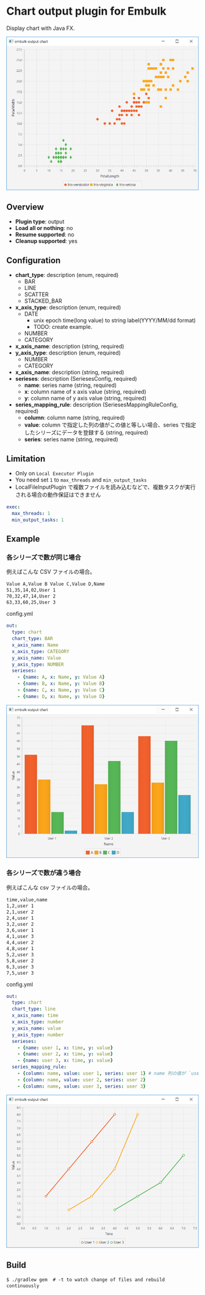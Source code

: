 # Chart output plugin for Embulk

Display chart with Java FX.

![](https://raw.githubusercontent.com/mikoto2000/embulk-output-chart/images/doc/image/scatter.png)

## Overview

* **Plugin type**: output
* **Load all or nothing**: no
* **Resume supported**: no
* **Cleanup supported**: yes

## Configuration

- **chart_type**: description (enum, required)
    - BAR
    - LINE
    - SCATTER
    - STACKED_BAR
- **x_axis_type**: description (enum, required)
    - DATE
        - unix epoch time(long value) to string label(YYYY/MM/dd format)
        - TODO: create example.
    - NUMBER
    - CATEGORY
- **x_axis_name**: description (string, required)
- **y_axis_type**: description (enum, required)
    - NUMBER
    - CATEGORY
- **x_axis_name**: description (string, required)
- **serieses**: description (SeriesesConfig, required)
    - **name**: series name (string, required)
    - **x**: column name of x axis value (string, required)
    - **y**: column name of y axis value (string, required)
- **series_mapping_rule**: description (SeriesesMappingRuleConfig, required)
    - **column**: column name (string, required)
    - **value**: column で指定した列の値がこの値と等しい場合、series で指定したシリーズにデータを登録する (string, required)
    - **series**: series name (string, required)

## Limitation

- Only on `Local Executor Plugin`
- You need set `1` to `max_threads` and `min_output_tasks`
- LocalFileInputPlugin で複数ファイルを読み込むなどで、複数タスクが実行される場合の動作保証はできません


```yaml
exec:
  max_threads: 1
  min_output_tasks: 1
```

## Example

### 各シリーズで数が同じ場合

例えばこんな CSV ファイルの場合。

```csv
Value A,Value B Value C,Value D,Name
51,35,14,02,User 1
70,32,47,14,User 2
63,33,60,25,User 3
```

config.yml

```yaml
out:
  type: chart
  chart_type: BAR
  x_axis_name: Name
  x_axis_type: CATEGORY
  y_axis_name: Value
  y_axis_type: NUMBER
  serieses:
    - {name: A, x: Name, y: Value A}
    - {name: B, x: Name, y: Value B}
    - {name: C, x: Name, y: Value C}
    - {name: D, x: Name, y: Value D}
```

![](https://raw.githubusercontent.com/mikoto2000/embulk-output-chart/images/doc/image/bar.png)


### 各シリーズで数が違う場合

例えばこんな csv ファイルの場合。

```csv
time,value,name
1,2,user 1
2,1,user 2
2,4,user 1
3,2,user 2
3,6,user 1
4,1,user 3
4,4,user 2
4,8,user 1
5,2,user 3
5,8,user 2
6,3,user 3
7,5,user 3
```

config.yml

```yaml
out:
  type: chart
  chart_type: line
  x_axis_name: time
  x_axis_type: number
  y_axis_name: value
  y_axis_type: number
  serieses:
    - {name: user 1, x: time, y: value}
    - {name: user 2, x: time, y: value}
    - {name: user 3, x: time, y: value}
  series_mapping_rule:
    - {column: name, value: user 1, series: user 1} # name 列の値が `user 1` であれば、シリーズ `user 1` のデータに登録する
    - {column: name, value: user 2, series: user 2}
    - {column: name, value: user 3, series: user 3}
```

![](https://raw.githubusercontent.com/mikoto2000/embulk-output-chart/images/doc/image/line.png)


## Build

```
$ ./gradlew gem  # -t to watch change of files and rebuild continuously
```
